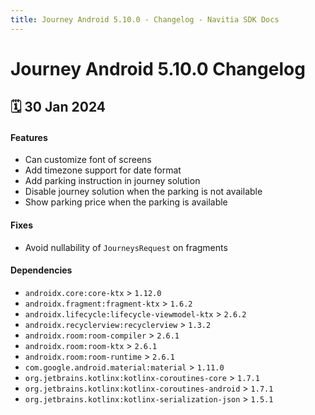 ```yaml
---
title: Journey Android 5.10.0 - Changelog - Navitia SDK Docs
---
```


# Journey Android 5.10.0 Changelog

<h2>🗓 30 Jan 2024</h2>

#### Features
- Can customize font of screens
- Add timezone support for date format
- Add parking instruction in journey solution
- Disable journey solution when the parking is not available
- Show parking price when the parking is available

#### Fixes
- Avoid nullability of `JourneysRequest` on fragments

#### Dependencies
- `androidx.core:core-ktx` > `1.12.0`
- `androidx.fragment:fragment-ktx` > `1.6.2`
- `androidx.lifecycle:lifecycle-viewmodel-ktx` > `2.6.2`
- `androidx.recyclerview:recyclerview` > `1.3.2`
- `androidx.room:room-compiler` > `2.6.1`
- `androidx.room:room-ktx` > `2.6.1`
- `androidx.room:room-runtime` > `2.6.1`
- `com.google.android.material:material` > `1.11.0`
- `org.jetbrains.kotlinx:kotlinx-coroutines-core` > `1.7.1`
- `org.jetbrains.kotlinx:kotlinx-coroutines-android` > `1.7.1`
- `org.jetbrains.kotlinx:kotlinx-serialization-json` > `1.5.1`
